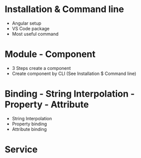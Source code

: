 # Installation & Command line
- Angular setup
- VS Code package
- Most useful command 

# Module - Component
- 3 Steps create a component
- Create component by CLI (See Installation $ Command line)

# Binding - String Interpolation - Property - Attribute
- String Interpolation
- Property binding
- Attribute binding


# Service



